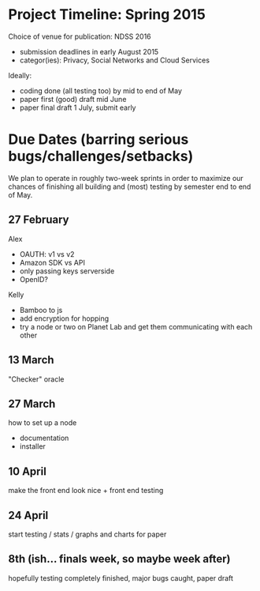 Project Timeline: Spring 2015
=============================

Choice of venue for publication: NDSS 2016
  - submission deadlines in early August 2015  
  - categor(ies): Privacy, Social Networks and Cloud Services

Ideally:
  - coding done (all testing too) by mid to end of May
  - paper first (good) draft mid June
  - paper final draft 1 July, submit early

Due Dates (barring serious bugs/challenges/setbacks)
====================================================

We plan to operate in roughly two-week sprints in order to maximize our chances of finishing all building and (most) testing by semester end to end of May.

27 February
-----------
Alex 
  - OAUTH: v1 vs v2
  - Amazon SDK vs API
  - only passing keys serverside
  - OpenID?

Kelly
  - Bamboo to js
  - add encryption for hopping 
  - try a node or two on Planet Lab and get them communicating with each other

13 March
--------
"Checker" oracle

27 March
--------
how to set up a node
  - documentation  
  - installer

10 April
--------
make the front end look nice + front end testing

24 April
--------
start testing / stats / graphs and charts for paper

8th (ish... finals week, so maybe week after)
---------------------------------------------
hopefully testing completely finished, major bugs caught, paper draft


